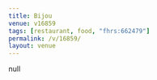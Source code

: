 ```yaml
---
title: Bijou
venue: v16859
tags: [restaurant, food, "fhrs:662479"]
permalink: /v/16859/
layout: venue
---
```

null